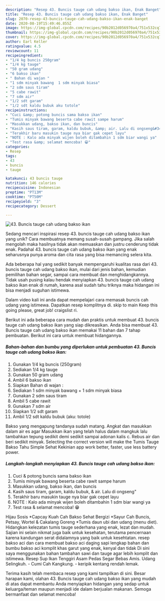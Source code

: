 ```yaml
---
description: "Resep 43. Buncis tauge cah udang bakso ikan, Enak Banget"
title: "Resep 43. Buncis tauge cah udang bakso ikan, Enak Banget"
slug: 2070-resep-43-buncis-tauge-cah-udang-bakso-ikan-enak-banget
date: 2020-08-19T15:49:46.855Z
image: https://img-global.cpcdn.com/recipes/90b2012d056970a4/751x532cq70/43-buncis-tauge-cah-udang-bakso-ikan-foto-resep-utama.jpg
thumbnail: https://img-global.cpcdn.com/recipes/90b2012d056970a4/751x532cq70/43-buncis-tauge-cah-udang-bakso-ikan-foto-resep-utama.jpg
cover: https://img-global.cpcdn.com/recipes/90b2012d056970a4/751x532cq70/43-buncis-tauge-cah-udang-bakso-ikan-foto-resep-utama.jpg
author: Earl Keller
ratingvalue: 4.5
reviewcount: 11
recipeingredient:
- "1/4 kg buncis 250gram"
- "1/4 kg tauge"
- "50 gram udang"
- "6 bakso ikan"
- " Bahan di wajan "
- "1 sdm minyak bawang  1 sdm minyak biasa"
- "2 sdm saus tiram"
- "5 cabe rawit"
- "7 sdm air"
- "1/2 sdt garam"
- "1/2 sdt kaldu bubuk aku totole"
recipeinstructions:
- "Cuci &amp; potong buncis sama bakso ikan"
- "Tumis minyak bawang beserta cabe rawit sampe harum"
- "Masukkan udang, bakso ikan, dan buncis"
- "Kasih saus tiram, garam, kaldu bubuk, &amp; air. Lalu di ongseng&#34;"
- "Terakhir baru masukin tauge nya biar gak cepet layu"
- "NOTE : Kalo ada minyak wijen boleh ditambahin 1 sdm biar wangi ya"
- "Test rasa &amp; selamat mencoba! 😁"
categories:
- Resep
tags:
- 43
- buncis
- tauge

katakunci: 43 buncis tauge 
nutrition: 146 calories
recipecuisine: Indonesian
preptime: "PT13M"
cooktime: "PT50M"
recipeyield: "3"
recipecategory: Dessert

---
```



![43. Buncis tauge cah udang bakso ikan](https://img-global.cpcdn.com/recipes/90b2012d056970a4/751x532cq70/43-buncis-tauge-cah-udang-bakso-ikan-foto-resep-utama.jpg)

Sedang mencari inspirasi resep 43. buncis tauge cah udang bakso ikan yang unik? Cara membuatnya memang susah-susah gampang. Jika salah mengolah maka hasilnya tidak akan memuaskan dan justru cenderung tidak enak. Padahal 43. buncis tauge cah udang bakso ikan yang enak seharusnya punya aroma dan cita rasa yang bisa memancing selera kita.

Ada beberapa hal yang sedikit banyak mempengaruhi kualitas rasa dari 43. buncis tauge cah udang bakso ikan, mulai dari jenis bahan, kemudian pemilihan bahan segar, sampai cara membuat dan menghidangkannya. Tidak usah pusing kalau hendak menyiapkan 43. buncis tauge cah udang bakso ikan enak di rumah, karena asal sudah tahu triknya maka hidangan ini bisa menjadi suguhan istimewa.

Dalam video kali ini anda dapat mempelajari cara memasak buncis cah udang yang istimewa. Dapatkan resep komplitnya di. skip to main Keep this going please, great job! craigslist ri.


Berikut ini ada beberapa cara mudah dan praktis untuk membuat 43. buncis tauge cah udang bakso ikan yang siap dikreasikan. Anda bisa membuat 43. Buncis tauge cah udang bakso ikan memakai 11 bahan dan 7 tahap pembuatan. Berikut ini cara untuk membuat hidangannya.

<!--inarticleads1-->

##### Bahan-bahan dan bumbu yang diperlukan untuk pembuatan 43. Buncis tauge cah udang bakso ikan:

1. Gunakan 1/4 kg buncis (250gram)
1. Sediakan 1/4 kg tauge
1. Gunakan 50 gram udang
1. Ambil 6 bakso ikan
1. Siapkan  Bahan di wajan :
1. Sediakan 1 sdm minyak bawang + 1 sdm minyak biasa
1. Gunakan 2 sdm saus tiram
1. Ambil 5 cabe rawit
1. Gunakan 7 sdm air
1. Siapkan 1/2 sdt garam
1. Ambil 1/2 sdt kaldu bubuk (aku: totole)


Bakso yang mengapung tandanya sudah matang. Angkat dan masukkan dalam air es agar Masukkan ikan yang telah halus dalam mangkuk lalu tambahkan tepung sedikit demi sedikit sampai adonan kalis c. Rebus air dan beri sedikit minyak. Selecting the correct version will make the Tumis Tauge Bakso Tahu Simple Sehat Kekinian app work better, faster, use less battery power. 

<!--inarticleads2-->

##### Langkah-langkah menyiapkan 43. Buncis tauge cah udang bakso ikan:

1. Cuci &amp; potong buncis sama bakso ikan
1. Tumis minyak bawang beserta cabe rawit sampe harum
1. Masukkan udang, bakso ikan, dan buncis
1. Kasih saus tiram, garam, kaldu bubuk, &amp; air. Lalu di ongseng&#34;
1. Terakhir baru masukin tauge nya biar gak cepet layu
1. NOTE : Kalo ada minyak wijen boleh ditambahin 1 sdm biar wangi ya
1. Test rasa &amp; selamat mencoba! 😁


Hijau Sosis *Capcay Kuah Cah Bakso Sehat Bergizi *Sayur Cah Buncis, Petsay, Wortel &amp; Cakalang Goreng *Tumis daun ubi dan udang (menu diet). Hidangkan kelezatan tumis tauge sederhana yang enak, lezat dan mudah. Sajian ini selain nikmat juga baik untuk kesehatan, terutama pencernaan karena kandungan serat didalamnya yang baik untuk kesehtatan. resep bakso aci dan cara membuat bakso aci daging sapi lengkap bahan dan bumbu bakso aci komplit khas garut yang enak, kenyal dan tidak Di sini saya menggunakan bahan tambahan sawi dan tauge agar lebih komplit dan istimewa. Resep Sup Ikan Tenggiri Asam Pedas Segar Bebas Amis. Udang Selingkuh. - Cumi Cah Kangkung. - keripik kentang rendah lemak. 

Terima kasih telah membaca resep yang kami tampilkan di sini. Besar harapan kami, olahan 43. Buncis tauge cah udang bakso ikan yang mudah di atas dapat membantu Anda menyiapkan hidangan yang sedap untuk keluarga/teman maupun menjadi ide dalam berjualan makanan. Semoga bermanfaat dan selamat mencoba!
